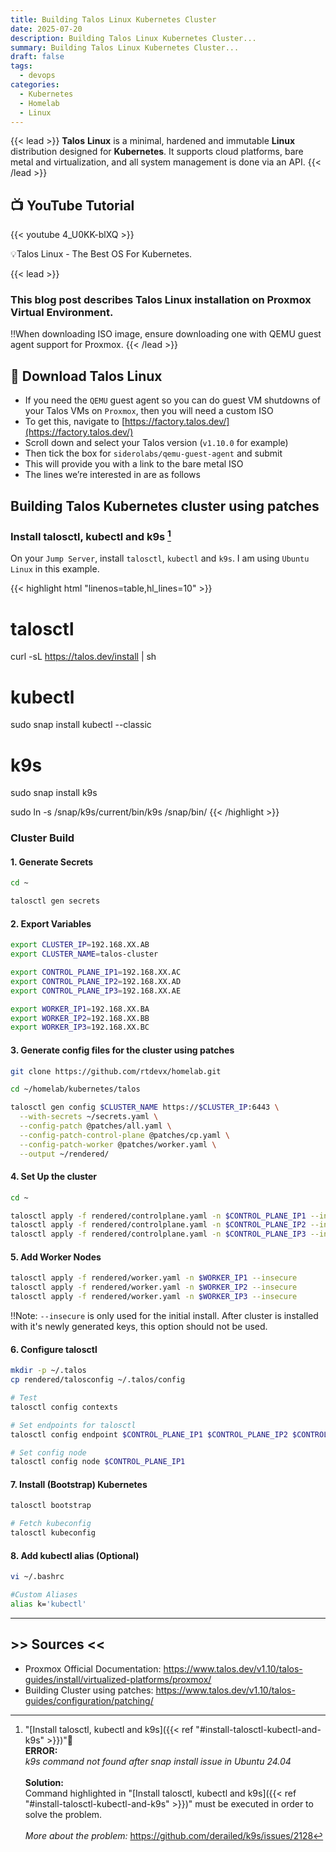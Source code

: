 ```yaml
---
title: Building Talos Linux Kubernetes Cluster
date: 2025-07-20
description: Building Talos Linux Kubernetes Cluster...
summary: Building Talos Linux Kubernetes Cluster...
draft: false
tags:
  - devops
categories:
  - Kubernetes
  - Homelab
  - Linux
---
```

{{< lead >}}
**Talos** **Linux** is a minimal, hardened and immutable **Linux** distribution designed for **Kubernetes**. It supports cloud platforms, bare metal and virtualization, and all system management is done via an API.
{{< /lead >}}

## 📺 YouTube Tutorial

{{< youtube 4_U0KK-blXQ >}}

💡Talos Linux - The Best OS For Kubernetes.

{{< lead >}}
### This blog post describes Talos Linux installation on Proxmox Virtual Environment.

‼️When downloading ISO image, ensure downloading one with QEMU guest agent support for Proxmox.
{{< /lead >}}
## 💾 Download Talos Linux

- If you need the `QEMU` guest agent so you can do guest VM shutdowns of your Talos VMs on `Proxmox`, then you will need a custom ISO
- To get this, navigate to [https://factory.talos.dev/](https://factory.talos.dev/)
- Scroll down and select your Talos version (`v1.10.0` for example)
- Then tick the box for `siderolabs/qemu-guest-agent` and submit
- This will provide you with a link to the bare metal ISO
- The lines we’re interested in are as follows
## Building Talos Kubernetes cluster using patches

### Install talosctl, kubectl and k9s [^Issue1]

On your `Jump Server`, install `talosctl`, `kubectl` and `k9s`. I am using `Ubuntu Linux` in this example.

{{< highlight html "linenos=table,hl_lines=10" >}}

# talosctl
curl -sL https://talos.dev/install | sh

# kubectl
sudo snap install kubectl --classic

# k9s
sudo snap install k9s

sudo ln -s /snap/k9s/current/bin/k9s /snap/bin/
{{< /highlight >}}
### Cluster Build

#### 1. Generate Secrets

```bash
cd ~

talosctl gen secrets
```
#### 2. Export Variables

```Bash
export CLUSTER_IP=192.168.XX.AB
export CLUSTER_NAME=talos-cluster

export CONTROL_PLANE_IP1=192.168.XX.AC
export CONTROL_PLANE_IP2=192.168.XX.AD
export CONTROL_PLANE_IP3=192.168.XX.AE

export WORKER_IP1=192.168.XX.BA
export WORKER_IP2=192.168.XX.BB
export WORKER_IP3=192.168.XX.BC
```
#### 3. Generate config files for the cluster using patches

```bash
git clone https://github.com/rtdevx/homelab.git

cd ~/homelab/kubernetes/talos

talosctl gen config $CLUSTER_NAME https://$CLUSTER_IP:6443 \
  --with-secrets ~/secrets.yaml \
  --config-patch @patches/all.yaml \
  --config-patch-control-plane @patches/cp.yaml \
  --config-patch-worker @patches/worker.yaml \
  --output ~/rendered/
```
#### 4. Set Up the cluster

```bash
cd ~

talosctl apply -f rendered/controlplane.yaml -n $CONTROL_PLANE_IP1 --insecure
talosctl apply -f rendered/controlplane.yaml -n $CONTROL_PLANE_IP2 --insecure
talosctl apply -f rendered/controlplane.yaml -n $CONTROL_PLANE_IP3 --insecure
```
#### 5. Add Worker Nodes

```bash
talosctl apply -f rendered/worker.yaml -n $WORKER_IP1 --insecure
talosctl apply -f rendered/worker.yaml -n $WORKER_IP2 --insecure
talosctl apply -f rendered/worker.yaml -n $WORKER_IP3 --insecure
```

‼️Note: `--insecure` is only used for the initial install. After cluster is installed with it's newly generated keys, this option should not be used.
#### 6. Configure talosctl

```bash
mkdir -p ~/.talos 
cp rendered/talosconfig ~/.talos/config

# Test
talosctl config contexts

# Set endpoints for talosctl
talosctl config endpoint $CONTROL_PLANE_IP1 $CONTROL_PLANE_IP2 $CONTROL_PLANE_IP3

# Set config node
talosctl config node $CONTROL_PLANE_IP1
```
#### 7. Install (Bootstrap) Kubernetes

```Bash
talosctl bootstrap

# Fetch kubeconfig
talosctl kubeconfig
```
#### 8. Add kubectl alias (Optional)

```Bash
vi ~/.bashrc

#Custom Aliases
alias k='kubectl'
```

---
## >> Sources <<

- Proxmox Official Documentation: https://www.talos.dev/v1.10/talos-guides/install/virtualized-platforms/proxmox/
- Building Cluster using patches: https://www.talos.dev/v1.10/talos-guides/configuration/patching/

[^Issue1]: "[Install talosctl, kubectl and k9s]({{< ref "#install-talosctl-kubectl-and-k9s" >}})"🚩<br>
**ERROR:**<br>
_k9s command not found after snap install issue in Ubuntu 24.04_
<br><br>
**Solution:**<br>
Command highlighted in "[Install talosctl, kubectl and k9s]({{< ref "#install-talosctl-kubectl-and-k9s" >}})" must be executed in order to solve the problem.
<br><br>
_More about the problem:_ https://github.com/derailed/k9s/issues/2128
